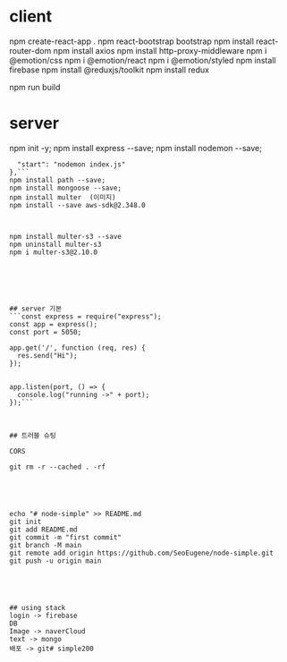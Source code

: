 # client
npm create-react-app .
npm react-bootstrap bootstrap
npm install react-router-dom
npm install axios
npm install http-proxy-middleware
npm i @emotion/css
npm i @emotion/react
npm i @emotion/styled
npm install firebase
npm install @reduxjs/toolkit
npm install redux

npm run build 

# server
npm init -y;
npm install express --save;
npm install nodemon --save;
  ```"scripts": {
    "start": "nodemon index.js"
  },```
npm install path --save;
npm install mongoose --save;
npm install multer  (이미지)
npm install --save aws-sdk@2.348.0



npm install multer-s3 --save
npm uninstall multer-s3
npm i multer-s3@2.10.0






## server 기본
```const express = require("express");
const app = express();
const port = 5050;

app.get('/', function (req, res) {
    res.send("Hi");
});


app.listen(port, () => {
    console.log("running ->" + port);
});```



## 트러블 슈팅

CORS

git rm -r --cached . -rf





echo "# node-simple" >> README.md
  git init
  git add README.md
  git commit -m "first commit"
  git branch -M main
  git remote add origin https://github.com/SeoEugene/node-simple.git
  git push -u origin main





## using stack
login -> firebase
DB
Image -> naverCloud
text -> mongo
배포 -> git#   s i m p l e 2 0 0 
 
 